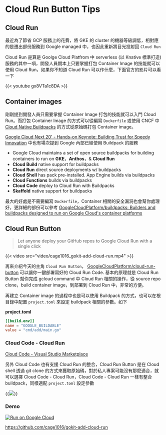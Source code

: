 # Cloud Run Button Tips


<!--more-->

## Cloud Run

最近為了節省 GCP 服務上的花費，將 GKE 的 cluster 的機器等級調低，相對應的是遷出部份服務到 Google managed 中，也因此重新將目光投射回 `Cloud Run`

Cloud Run 是算是 Goolge Cloud Platfrom 中 serverless (以 Knative 標準打造) 服務的其中一項，開發人員期本上只要掌握打包 Container Image 的技能就可以使用 Cloud Run，如果你不知道 Cloud Run 可以作什麼，下面官方的影片可以看一下

{{< youtube gx8VTa1c8DA >}}

## Container images

剛剛提到開發人員只需要掌握 Container Image 打包的技能就可以入門 Cloud Run。而打包 Container Image 的方式可以從編寫 `Dockerfile` 或使用 CNCF 中 [Cloud Native Buildpacks](https://buildpacks.io/) 的方式從原始碼打包 Container image。

[Google Cloud Next 20' - Hands-on Keynote: Building Trust for Speedy Innovation](https://cloud.withgoogle.com/next/sf/onair?session=SVR227#application-modernization) 中也有場次提到 Google 內部已經使用 Buildpack 的服務

- Google Cloud maintains a set of open source buildpacks for building containers to run on **GKE**，**Anthos**，& **Cloud Run**
- **Cloud Build** native support for buildpacks
- **Cloud Run** direct source deployments w/ buildpacks
- **Cloud Shell** has pack pre-installed. App Engine builds via buildpacks
- **Cloud Functions** builds via buildpacks
- **Cloud Code** deploy to Cloud Run with Buildpacks
- **Skaffold** native support for buildpacks

最大的好處是不需要編寫 `Dockerfile`，Container 相關的安全漏洞也會幫你處理好，更詳細的部份可以參考 [GoogleCloudPlatform/buildpacks: Builders and buildpacks designed to run on Google Cloud's container platforms](https://github.com/GoogleCloudPlatform/buildpacks)

## Cloud Run Button

> Let anyone deploy your GitHub repos to Google Cloud Run with a single click

{{< video src="video/cage1016_gokit-add-cloud-run.mp4" >}}

再來介紹今天的主角 `Cloud Run Button`， [GoogleCloudPlatform/cloud-run-button](https://github.com/GoogleCloudPlatform/cloud-run-button) 可以讓你一鍵部署寫好的 Cloud Run Code. 基本的原理就是 Cloud Run Button 幫你完成 gcloud command 中 Cloud Run 相關的操作，從 source repo clone，build container image，到部署到 Cloud Run 中，非常的方便。

再建立 Container image 的過程中也是可以使用 Buildpack 的方式，也可以在根目錄中配置 `project.toml` 來設定 buildpack 相關的參數。如下

__project.toml__

```toml
[[build.env]]
name = "GOOGLE_BUILDABLE"
value = "cmd/add/main.go"
```

### Cloud Code - Cloud Run

[Cloud Code - Visual Studio Marketplace](https://marketplace.visualstudio.com/items?itemName=GoogleCloudTools.cloudcode)

另外 Cloud Code 也有支援 Cloud Run 的整合，Cloud Run Button 是在 Cloud shell 透過 git clone 的方式來獲取原始碼，對於私人專案可能沒有那麼適合，就可以選擇 Cloud Code - Cloud Run，Cloud Code - Cloud Run 一樣有整合 buildpack，同樣適配 `project.toml` 設定參數

{{<image src="img/1.png" src_l="img/1.png">}}

### Demo 

[![Run on Google Cloud](https://deploy.cloud.run/button.svg)](https://deploy.cloud.run?git_repo=https://github.com/cage1016/gokit-add-cloud-run)

https://github.com/cage1016/gokit-add-cloud-run
